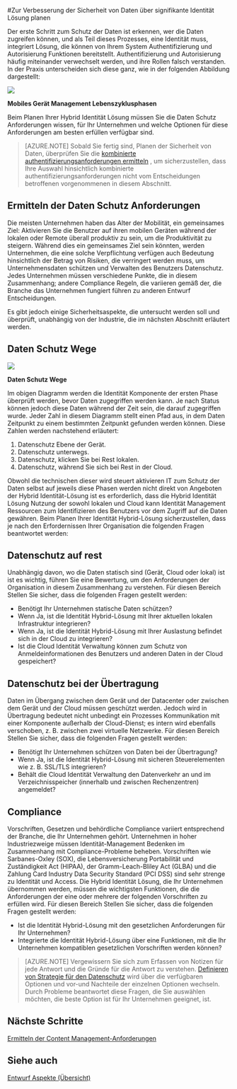 <properties
    pageTitle="Azure Active Directory Hybrid Identität Entwurf Faktoren - bestimmen Daten Schutz Anforderungen | Microsoft Azure"
    description="Beim Planen Ihrer Identität Hybrid-Lösung ermitteln Sie die Daten Schutz Anforderungen für Ihr Unternehmen und welche Optionen für diese Anforderungen am besten erfüllen verfügbar sind."
    documentationCenter=""
    services="active-directory"
    authors="billmath"
    manager="femila"
    editor=""/>

<tags
    ms.service="active-directory"
    ms.devlang="na"
    ms.topic="article"
    ms.tgt_pltfrm="na"
    ms.workload="identity" 
    ms.date="08/08/2016"
    ms.author="billmath"/>

#<a name="plan-for-enhancing-data-security-through-strong-identity-solution"></a>Zur Verbesserung der Sicherheit von Daten über signifikante Identität Lösung planen

Der erste Schritt zum Schutz der Daten ist erkennen, wer die Daten zugreifen können, und als Teil dieses Prozesses, eine Identität muss, integriert Lösung, die können von Ihrem System Authentifizierung und Autorisierung Funktionen bereitstellt. Authentifizierung und Autorisierung häufig miteinander verwechselt werden, und ihre Rollen falsch verstanden. In der Praxis unterscheiden sich diese ganz, wie in der folgenden Abbildung dargestellt:

![](./media/hybrid-id-design-considerations/mobile-devicemgt-lifecycle.png)
 
**Mobiles Gerät Management Lebenszyklusphasen**

Beim Planen Ihrer Hybrid Identität Lösung müssen Sie die Daten Schutz Anforderungen wissen, für Ihr Unternehmen und welche Optionen für diese Anforderungen am besten erfüllen verfügbar sind.
 
>[AZURE.NOTE]
Sobald Sie fertig sind, Planen der Sicherheit von Daten, überprüfen Sie die [kombinierte authentifizierungsanforderungen ermitteln](active-directory-hybrid-identity-design-considerations-multifactor-auth-requirements.md) , um sicherzustellen, dass Ihre Auswahl hinsichtlich kombinierte authentifizierungsanforderungen nicht vom Entscheidungen betroffenen vorgenommenen in diesem Abschnitt.

## <a name="determine-data-protection-requirements"></a>Ermitteln der Daten Schutz Anforderungen
Die meisten Unternehmen haben das Alter der Mobilität, ein gemeinsames Ziel: Aktivieren Sie die Benutzer auf ihren mobilen Geräten während der lokalen oder Remote überall produktiv zu sein, um die Produktivität zu steigern. Während dies ein gemeinsames Ziel sein könnten, werden Unternehmen, die eine solche Verpflichtung verfügen auch Bedeutung hinsichtlich der Betrag von Risiken, die verringert werden muss, um Unternehmensdaten schützen und Verwalten des Benutzers Datenschutz. Jedes Unternehmen müssen verschiedene Punkte, die in diesem Zusammenhang; andere Compliance Regeln, die variieren gemäß der, die Branche das Unternehmen fungiert führen zu anderen Entwurf Entscheidungen. 

Es gibt jedoch einige Sicherheitsaspekte, die untersucht werden soll und überprüft, unabhängig von der Industrie, die im nächsten Abschnitt erläutert werden.

## <a name="data-protection-paths"></a>Daten Schutz Wege

![](./media/hybrid-id-design-considerations/data-protection-paths.png)
 
**Daten Schutz Wege**

Im obigen Diagramm werden die Identität Komponente der ersten Phase überprüft werden, bevor Daten zugegriffen werden kann. Je nach Status können jedoch diese Daten während der Zeit sein, die darauf zugegriffen wurde. Jeder Zahl in diesem Diagramm stellt einen Pfad aus, in dem Daten Zeitpunkt zu einem bestimmten Zeitpunkt gefunden werden können. Diese Zahlen werden nachstehend erläutert:

1. Datenschutz Ebene der Gerät.
2. Datenschutz unterwegs.
3. Datenschutz, klicken Sie bei Rest lokalen.
4. Datenschutz, während Sie sich bei Rest in der Cloud.

Obwohl die technischen dieser wird steuert aktivieren IT zum Schutz der Daten selbst auf jeweils diese Phasen werden nicht direkt von Angeboten der Hybrid Identität-Lösung ist es erforderlich, dass die Hybrid Identität Lösung Nutzung der sowohl lokalen und Cloud kann Identität Management Ressourcen zum Identifizieren des Benutzers vor dem Zugriff auf die Daten gewähren. Beim Planen Ihrer Identität Hybrid-Lösung sicherzustellen, dass je nach den Erfordernissen Ihrer Organisation die folgenden Fragen beantwortet werden:

## <a name="data-protection-at-rest"></a>Datenschutz auf rest
Unabhängig davon, wo die Daten statisch sind (Gerät, Cloud oder lokal) ist ist es wichtig, führen Sie eine Bewertung, um den Anforderungen der Organisation in diesem Zusammenhang zu verstehen. Für diesen Bereich Stellen Sie sicher, dass die folgenden Fragen gestellt werden:

- Benötigt Ihr Unternehmen statische Daten schützen?
 - Wenn Ja, ist die Identität Hybrid-Lösung mit Ihrer aktuellen lokalen Infrastruktur integrieren?
 - Wenn Ja, ist die Identität Hybrid-Lösung mit Ihrer Auslastung befindet sich in der Cloud zu integrieren?
- Ist die Cloud Identität Verwaltung können zum Schutz von Anmeldeinformationen des Benutzers und anderen Daten in der Cloud gespeichert?

## <a name="data-protection-in-transit"></a>Datenschutz bei der Übertragung
Daten im Übergang zwischen dem Gerät und der Datacenter oder zwischen dem Gerät und der Cloud müssen geschützt werden. Jedoch wird in Übertragung bedeutet nicht unbedingt ein Prozesses Kommunikation mit einer Komponente außerhalb der Cloud-Dienst; es intern wird ebenfalls verschoben, z. B. zwischen zwei virtuelle Netzwerke. Für diesen Bereich Stellen Sie sicher, dass die folgenden Fragen gestellt werden:

- Benötigt Ihr Unternehmen schützen von Daten bei der Übertragung?
 - Wenn Ja, ist die Identität Hybrid-Lösung mit sicheren Steuerelementen wie z. B. SSL/TLS integrieren?
- Behält die Cloud Identität Verwaltung den Datenverkehr an und im Verzeichnisspeicher (innerhalb und zwischen Rechenzentren) angemeldet?


## <a name="compliance"></a>Compliance
Vorschriften, Gesetzen und behördliche Compliance variiert entsprechend der Branche, die Ihr Unternehmen gehört. Unternehmen in hoher Industriezweige müssen Identität-Management Bedenken im Zusammenhang mit Compliance-Probleme beheben. Vorschriften wie Sarbanes-Oxley (SOX), die Lebensversicherung Portabilität und Zuständigkeit Act (HIPAA), der Gramm-Leach-Bliley Act (GLBA) und die Zahlung Card Industry Data Security Standard (PCI DSS) sind sehr strenge zu Identität und Access. Die Hybrid Identität Lösung, die Ihr Unternehmen übernommen werden, müssen die wichtigsten Funktionen, die die Anforderungen der eine oder mehrere der folgenden Vorschriften zu erfüllen wird. Für diesen Bereich Stellen Sie sicher, dass die folgenden Fragen gestellt werden:

- Ist die Identität Hybrid-Lösung mit den gesetzlichen Anforderungen für Ihr Unternehmen?
- Integrierte die Identität Hybrid-Lösung über eine Funktionen, mit die Ihr Unternehmen kompatiblen gesetzlichen Vorschriften werden können? 
 
>[AZURE.NOTE]
Vergewissern Sie sich zum Erfassen von Notizen für jede Antwort und die Gründe für die Antwort zu verstehen. [Definieren von Strategie für den Datenschutz](active-directory-hybrid-identity-design-considerations-data-protection-strategy.md) wird über die verfügbaren Optionen und vor-und Nachteile der einzelnen Optionen wechseln.  Durch Probleme beantwortet diese Fragen, die Sie auswählen möchten, die beste Option ist für Ihr Unternehmen geeignet, ist.

## <a name="next-steps"></a>Nächste Schritte
 [Ermitteln der Content Management-Anforderungen](active-directory-hybrid-identity-design-considerations-contentmgt-requirements.md)


## <a name="see-also"></a>Siehe auch
[Entwurf Aspekte (Übersicht)](active-directory-hybrid-identity-design-considerations-overview.md)
